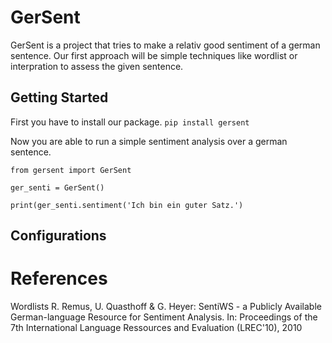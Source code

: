 # GerSent

GerSent is a project that tries to make a relativ good sentiment of a german sentence. Our first approach will be simple techniques like wordlist or interpration to assess the given sentence.

## Getting Started

First you have to install our package.
`pip install gersent`

Now you are able to run a simple sentiment analysis over a german sentence.

```
from gersent import GerSent

ger_senti = GerSent()

print(ger_senti.sentiment('Ich bin ein guter Satz.')
```

## Configurations

# References

Wordlists
R. Remus, U. Quasthoff & G. Heyer: SentiWS - a Publicly Available German-language Resource for Sentiment Analysis.
In: Proceedings of the 7th International Language Ressources and Evaluation (LREC'10), 2010
